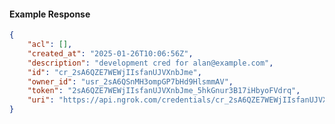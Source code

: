 <!-- Code generated for API Clients. DO NOT EDIT. -->

#### Example Response

```json
{
	"acl": [],
	"created_at": "2025-01-26T10:06:56Z",
	"description": "development cred for alan@example.com",
	"id": "cr_2sA6QZE7WEWjIIsfanUJVXnbJme",
	"owner_id": "usr_2sA6QSnMH3ompGP7bHd9HlsmmAV",
	"token": "2sA6QZE7WEWjIIsfanUJVXnbJme_5hkGnur3B17iHbyoFVdrq",
	"uri": "https://api.ngrok.com/credentials/cr_2sA6QZE7WEWjIIsfanUJVXnbJme"
}
```
